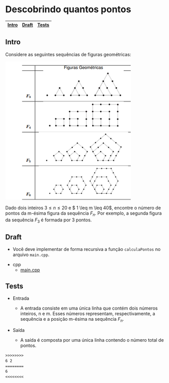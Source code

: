 # Descobrindo quantos pontos

<!-- toch -->
[Intro](#intro) | [Draft](#draft) | [Tests](#tests)
-- | -- | --
<!-- toch -->

## Intro

Considere as seguintes sequências de figuras geométricas:

![Padrões](https://raw.githubusercontent.com/qxcodeed/arcade/master/base/padroes3/Padroes.png)

Dado dois inteiros $3 \leq n \leq 20$ e $ 1 \leq m \leq 40$, encontre o número de pontos da m-ésima figura da sequência $F_n$. Por exemplo, a segunda figura da sequência $F_3$ é formada por 3 pontos.

## Draft

- Você deve implementar de forma recursiva a função `calculaPontos` no arquivo `main.cpp`.

<!-- links .cache/draft -->
- cpp
  - [main.cpp](https://github.com/qxcodeed/arcade/blob/master/base/padroes3/.cache/draft/cpp/main.cpp)
<!-- links -->

## Tests

- Entrada
  - A entrada consiste em uma única linha que contém dois números inteiros, n e m. Esses números representam, respectivamente, a sequência e a posição m-ésima na sequência $F_n$.

- Saída
  - A saída é composta por uma única linha contendo o número total de pontos.

```txt
>>>>>>>>
6 2
========
6
<<<<<<<<
```
